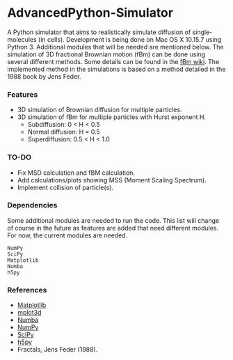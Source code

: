 # AdvancedPython-Simulator
A Python simulator that aims to realistically simulate diffusion of single-molecules (in cells). Development is being done on Mac OS X 10.15.7 using Python 3. 
Additional modules that will be needed are mentioned below. The simulation of 3D fractional Brownian motion (fBm) can be done using several different methods. Some details can be found in the [fBm wiki](https://en.wikipedia.org/wiki/Fractional_Brownian_motion). The implemented method in the simulations is based on a method detailed in the 1988 book by Jens Feder. 

### Features
* 3D simulation of Brownian diffusion for multiple particles. 
* 3D simulation of fBm for multiple particles with Hurst exponent H. 
  * Subdiffusion: 0 < H < 0.5 
  * Normal diffusion: H = 0.5
  * Superdiffusion: 0.5 < H < 1.0 

### TO-DO
* Fix MSD calculation and fBM calculation.
* Add calculations/plots showing MSS (Moment Scaling Spectrum).
* Implement collision of particle(s). 

### Dependencies
Some additional modules are needed to run the code. This list will change of course in the future as features are added that need different modules. 
For now, the current modules are needed. 
```
NumPy
SciPy
Matplotlib
Numba 
h5py
```

### References
* [Matplotlib](https://matplotlib.org/stable/index.html)
* [mplot3d](https://matplotlib.org/stable/tutorials/toolkits/mplot3d.html)
* [Numba](http://numba.pydata.org/numba-doc/latest/user/jit.html)
* [NumPy](https://numpy.org/)
* [SciPy](https://www.scipy.org/)
* [h5py](http://www.h5py.org/)
* Fractals, Jens Feder (1988). 
